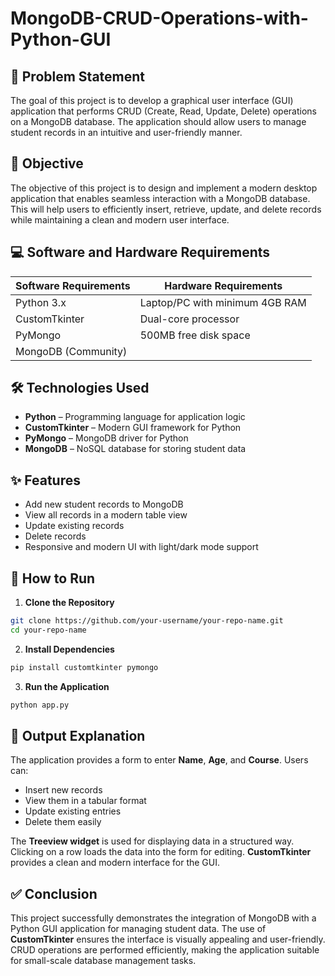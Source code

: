 # MongoDB-CRUD-Operations-with-Python-GUI


## 📌 Problem Statement

The goal of this project is to develop a graphical user interface (GUI) application that performs CRUD (Create, Read, Update, Delete) operations on a MongoDB database. The application should allow users to manage student records in an intuitive and user-friendly manner.


## 🎯 Objective

The objective of this project is to design and implement a modern desktop application that enables seamless interaction with a MongoDB database. This will help users to efficiently insert, retrieve, update, and delete records while maintaining a clean and modern user interface.


## 💻 Software and Hardware Requirements

| **Software Requirements** | **Hardware Requirements**      |
| ------------------------- | ------------------------------ |
| Python 3.x                | Laptop/PC with minimum 4GB RAM |
| CustomTkinter             | Dual-core processor            |
| PyMongo                   | 500MB free disk space          |
| MongoDB (Community)       |                                |


## 🛠 Technologies Used

* **Python** – Programming language for application logic
* **CustomTkinter** – Modern GUI framework for Python
* **PyMongo** – MongoDB driver for Python
* **MongoDB** – NoSQL database for storing student data


## ✨ Features

* Add new student records to MongoDB
* View all records in a modern table view
* Update existing records
* Delete records
* Responsive and modern UI with light/dark mode support


## 🚀 How to Run

1. **Clone the Repository**

```bash
git clone https://github.com/your-username/your-repo-name.git
cd your-repo-name
```

2. **Install Dependencies**

```bash
pip install customtkinter pymongo
```

3. **Run the Application**

```bash
python app.py
```


## 📜 Output Explanation

The application provides a form to enter **Name**, **Age**, and **Course**.
Users can:

* Insert new records
* View them in a tabular format
* Update existing entries
* Delete them easily

The **Treeview widget** is used for displaying data in a structured way. Clicking on a row loads the data into the form for editing. **CustomTkinter** provides a clean and modern interface for the GUI.


## ✅ Conclusion

This project successfully demonstrates the integration of MongoDB with a Python GUI application for managing student data. The use of **CustomTkinter** ensures the interface is visually appealing and user-friendly. CRUD operations are performed efficiently, making the application suitable for small-scale database management tasks.
